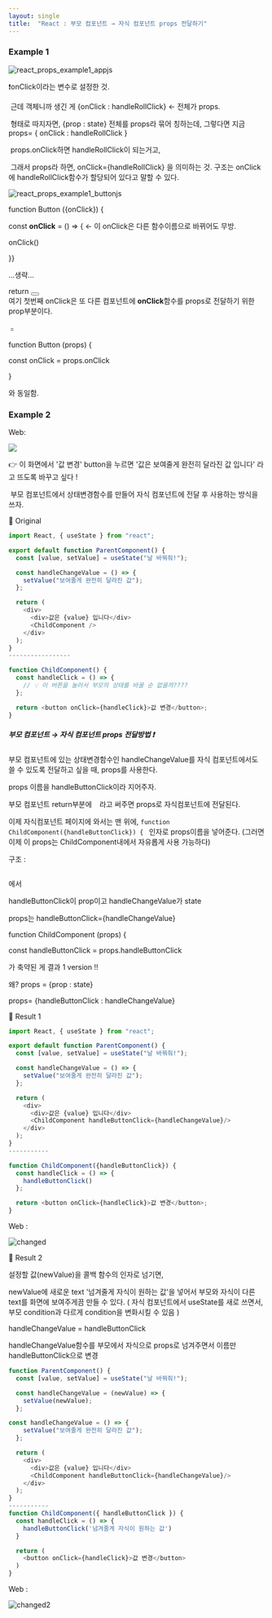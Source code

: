 ```yaml
---
layout: single
title:  "React : 부모 컴포넌트 → 자식 컴포넌트 props 전달하기"
---
```


### Example 1



![react_props_example1_appjs](../images/2021-10-20-react_props/react_props_example1_appjs.png)

❗️onClick이라는 변수로 설정한 것. 

​	근데 객체니까 생긴 게 {onClick : handleRollClick}    ← 전체가 props.

​    형태로 따지자면, {prop : state} 전체를 props라 묶어 칭하는데, 그렇다면 지금 props= { onClick : handleRollClick }

​	props.onClick하면 handleRollClick이 되는거고,

​	그래서 props라 하면, onClick={handleRollClick} 을 의미하는 것. 
​    구조는 onClick에 handleRollClick함수가 할당되어 있다고 말할 수 있다.



![react_props_example1_buttonjs](../images/2021-10-20-react_props/react_props_example1_buttonjs.png)

function Button ({onClick}) {

const **onClick** = () => {         <- 이 onClick은 다른 함수이름으로 바뀌어도 무방.

onClick()

}}

...생략...

return <button onClick={onClick}></button>    
여기 첫번째 onClick은 또 다른 컴포넌트에  **onClick**함수를 props로 전달하기 위한 prop부분이다.



﹦



function Button (props) {

const onClick = props.onClick

}  

와 동일함.



### Example 2





Web:

![](../images/2021-10-20-react_props/changeme.png)

👉 이 화면에서 '값 변경' button을 누르면 '값은 보여줄게 완전히 달라진 값 입니다' 라고 뜨도록 바꾸고 싶다 !

​       부모 컴포넌트에서 상태변경함수를 만들어 자식 컴포넌트에 전달 후 사용하는 방식을 쓰자.



📌 Original

```js
import React, { useState } from "react";

export default function ParentComponent() {
  const [value, setValue] = useState("날 바꿔줘!");

  const handleChangeValue = () => {
    setValue("보여줄게 완전히 달라진 값");
  };

  return (
    <div>
      <div>값은 {value} 입니다</div>
      <ChildComponent />
    </div>
  );
}
-----------------

function ChildComponent() {
  const handleClick = () => {
    // 💡 이 버튼을 눌러서 부모의 상태를 바꿀 순 없을까????
  };

  return <button onClick={handleClick}>값 변경</button>;
}
```



##### 부모 컴포넌트 → 자식 컴포넌트 props 전달방법 ❗️



부모 컴포넌트에 있는 상태변경함수인 handleChangeValue를 자식 컴포넌트에서도 쓸 수 있도록 전달하고 싶을 때, 
props를 사용한다. 

props 이름을 handleButtonClick이라 지어주자. 

부모 컴포넌트 return부분에 <code><ChildComponent handleButtonClick={handleChangeValue} /> </code> 라고 써주면 props로 자식컴포넌트에 전달된다.

이제 자식컴포넌트 페이지에 와서는 맨 위에, <code>function ChildComponent({handleButtonClick}) { </code>  인자로 props이름을 넣어준다. (그러면 이제 이 props는 ChildComponent내에서 자유롭게 사용 가능하다)




구조 : 

<code><ChildComponent handleButtonClick={handleChangeValue}/> </code>에서 

handleButtonClick이 prop이고 handleChangeValue가 state 

props는 handleButtonClick={handleChangeValue}



function ChildComponent (props) { 

const handleButtonClick = props.handleButtonClick 

가 축약된 게 결과 1 version !! 

왜? props = {prop : state} 

props= {handleButtonClick : handleChangeValue}





📌 Result 1

```js
import React, { useState } from "react";

export default function ParentComponent() {
  const [value, setValue] = useState("날 바꿔줘!");

  const handleChangeValue = () => {
    setValue("보여줄게 완전히 달라진 값");
  };

  return (
    <div>
      <div>값은 {value} 입니다</div>
      <ChildComponent handleButtonClick={handleChangeValue}/>
    </div>
  );
}
-----------

function ChildComponent({handleButtonClick}) {
  const handleClick = () => {
    handleButtonClick()
  };

  return <button onClick={handleClick}>값 변경</button>;
}
```



Web :

![changed](../images/2021-10-20-react_props/changed.png)







📌 Result 2

설정할 값(newValue)을 콜백 함수의 인자로 넘기면, 

newValue에 새로운 text '넘겨줄게 자식이 원하는 값'을 넣어서 부모와 자식이 다른 text를 화면에 보여주게끔 만들 수 있다. ( 자식 컴포넌트에서 useState를 새로 쓰면서, 부모 condition과 다르게 condition을 변화시킬 수 있음 )

handleChangeValue = handleButtonClick 

handleChangeValue함수를 부모에서 자식으로 props로 넘겨주면서 이름만 handleButtonClick으로 변경

```js
function ParentComponent() {
  const [value, setValue] = useState("날 바꿔줘!");

  const handleChangeValue = (newValue) => {
    setValue(newValue);
  };

const handleChangeValue = () => {
    setValue("보여줄게 완전히 달라진 값");
  };

  return (
    <div>
      <div>값은 {value} 입니다</div>
      <ChildComponent handleButtonClick={handleChangeValue}/>
    </div>
  );
}
-----------
function ChildComponent({ handleButtonClick }) {
  const handleClick = () => {
    handleButtonClick('넘겨줄게 자식이 원하는 값')
  }

  return (
    <button onClick={handleClick}>값 변경</button>
  )
}
```



Web :

![changed2](../images/2021-10-20-react_props/changed2.png)
